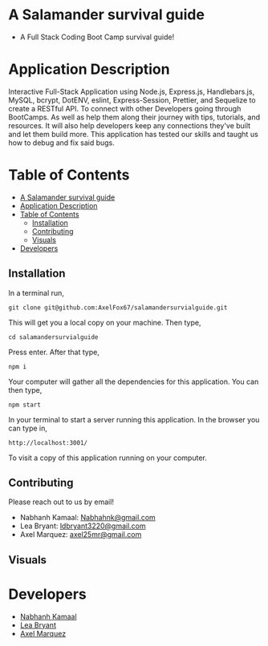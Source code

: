 # A Salamander survival guide
- A Full Stack Coding Boot Camp survival guide!

# Application Description 
Interactive Full-Stack Application using Node.js, Express.js, Handlebars.js, MySQL, bcrypt, DotENV, eslint, Express-Session, Prettier, and Sequelize to create a RESTful API. To connect with other Developers going through BootCamps. As well as help them along their journey with tips, tutorials, and resources. It will also help developers keep any connections they've built and let them build more. This application has tested our skills and taught us how to debug and fix said bugs.

# Table of Contents
- [A Salamander survival guide](#a-salamander-survival-guide)
- [Application Description](#application-description)
- [Table of Contents](#table-of-contents)
  - [Installation](#installation)
  - [Contributing](#contributing)
  - [Visuals](#visuals)
- [Developers](#developers)

## Installation
In a terminal run,

```
git clone git@github.com:AxelFox67/salamandersurvialguide.git
```

This will get you a local copy on your machine. Then type,

```
cd salamandersurvialguide
```

Press enter. After that type,

```
npm i
```

Your computer will gather all the dependencies for this application. You can then type, 

```
npm start
```

In your terminal to start a server running this application. In the browser you can type in, 

```
http://localhost:3001/
```

To visit a copy of this application running on your computer.

## Contributing
Please reach out to us by email!
- Nabhanh Kamaal: Nabhahnk@gmail.com
- Lea Bryant: ldbryant3220@gmail.com
- Axel Marquez: axel25mr@gmail.com

## Visuals

# Developers 
- [Nabhanh Kamaal](https://github.com/NabhahnK)
- [Lea Bryant](https://github.com/LeaBryant)
- [Axel Marquez](https://github.com/AxelFox67)
